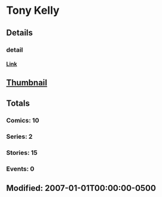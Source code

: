 # Tony  Kelly 
## Details
### detail
#### [Link](http://marvel.com/comics/creators/4401/tony_kelly?utm_campaign=apiRef&utm_source=225578a89fc76f3d20fbffda5d17a88d)
## [Thumbnail](http://i.annihil.us/u/prod/marvel/i/mg/1/60/4bc47cad1b1cb.jpg)
## Totals
### Comics: 10
### Series: 2
### Stories: 15
### Events: 0
## Modified: 2007-01-01T00:00:00-0500